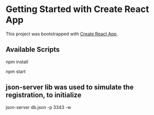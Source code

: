 # Getting Started with Create React App

This project was bootstrapped with [Create React App](https://github.com/facebook/create-react-app).

## Available Scripts

npm install


npm start

## json-server lib was used to simulate the registration, to initialize 
json-server db.json -p 3343 -w

